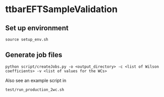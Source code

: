 # ttbarEFTSampleValidation
## Set up environment

    source setup_env.sh
  
## Generate job files

    python script/createJobs.py -o <output_directory> -c <list of Wilson coefficients> -v <list of values for the WCs>

Also see an example script in

    test/run_production_2wc.sh
